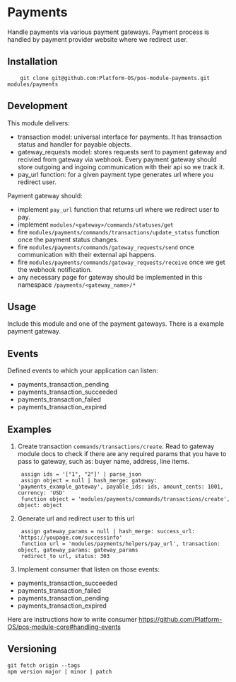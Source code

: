 # Payments

Handle payments via various payment gateways. Payment process is handled by payment provider website where we redirect user.

## Installation

        git clone git@github.com:Platform-OS/pos-module-payments.git modules/payments

## Development

This module delivers:
- transaction model: universal interface for payments. It has transaction status and handler for payable objects.
- gateway_requests model: stores requests sent to payment gateway and recivied from gateway via webhook. Every payment gateway should store outgoing and ingoing communication with their api so we track it.
- pay_url function: for a given payment type generates url where you redirect user.

Payment gateway should:
- implement `pay_url` function that returns url where we redirect user to pay.
- implement `modules/<gateway>/commands/statuses/get`
- fire `modules/payments/commands/transactions/update_status` function once the payment status changes.
- fire `modules/payments/commands/gateway_requests/send` once communication with their external api happens.
- fire `modules/payments/commands/gateway_requests/receive` once we get the webhook notification.
- any necessary page for gateway should be implemented in this namespace `/payments/<gateway_name>/*`

## Usage

Include this module and one of the payment gateways. There is a example payment gateway.

## Events

Defined events to which your application can listen:
- payments_transaction_pending
- payments_transaction_succeeded
- payments_transaction_failed
- payments_transaction_expired

## Examples

1. Create transaction `commands/transactions/create`. Read to gateway module docs to check if there are any required params that you have to pass to gateway, such as: buyer name, address, line items.


        assign ids = '["1", "2"]' | parse_json
        assign object = null | hash_merge: gateway: 'payments_example_gateway', payable_ids: ids, amount_cents: 1001, currency: 'USD'
        function object = 'modules/payments/commands/transactions/create', object: object

2. Generate url and redirect user to this url

        assign gateway_params = null | hash_merge: success_url: 'https://youpage.com/successinfo'
        function url = 'modules/payments/helpers/pay_url', transaction: object, gateway_params: gateway_params
        redirect_to url, status: 303

3. Implement consumer that listen on those events:
- payments_transaction_succeeded
- payments_transaction_failed
- payments_transaction_pending
- payments_transaction_expired

Here are instructions how to write consumer https://github.com/Platform-OS/pos-module-core#handling-events

## Versioning

```
git fetch origin --tags
npm version major | minor | patch
```
